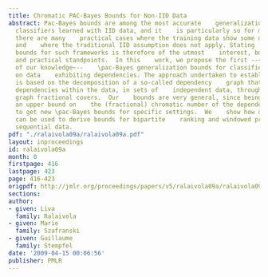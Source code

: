```yaml
---
title: Chromatic PAC-Bayes Bounds for Non-IID Data
abstract: Pac-Bayes bounds are among the most accurate    generalization bounds for
  classifiers learned with IID data, and it    is particularly so for margin classifiers.  However,
  there are many    practical cases where the training data show some dependencies
  and    where the traditional IID assumption does not apply. Stating    generalization
  bounds for such frameworks is therefore of the utmost    interest, both from theoretical
  and practical standpoints.  In this    work, we propose the first --~to the best
  of our knowledge~--    \pac-Bayes generalization bounds for classifiers trained
  on data    exhibiting dependencies. The approach undertaken to establish our    results
  is based on the decomposition of a so-called dependency    graph that encodes the
  dependencies within the data, in sets of    independent data, through the tool of
  graph fractional covers.  Our    bounds are very general, since being able to find
  an upper bound on    the (fractional) chromatic number of the dependency graph is    sufficient
  to get new \pac-Bayes bounds for specific settings.  We    show how our results
  can be used to derive bounds for bipartite    ranking and windowed prediction on
  sequential data.
pdf: "./ralaivola09a/ralaivola09a.pdf"
layout: inproceedings
id: ralaivola09a
month: 0
firstpage: 416
lastpage: 423
page: 416-423
origpdf: http://jmlr.org/proceedings/papers/v5/ralaivola09a/ralaivola09a.pdf
sections: 
author:
- given: Liva
  family: Ralaivola
- given: Marie
  family: Szafranski
- given: Guillaume
  family: Stempfel
date: '2009-04-15 00:06:56'
publisher: PMLR
---
```

